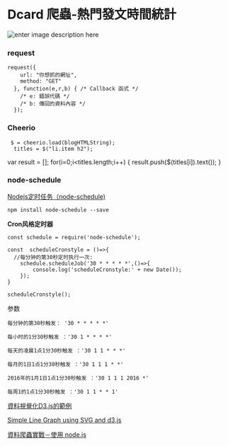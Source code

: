 # Dcard 爬蟲-熱門發文時間統計

![enter image description here](https://lh3.googleusercontent.com/qzJkUDs3PHWLzpC649Fm4r4-xO734xCoGvLP1liPptTm9jj88ab0xSgfLu3RoedzLAtepGvfRHZk)

### request

    request({
        url: "你想抓的網址",
        method: "GET"
      }, function(e,r,b) { /* Callback 函式 */
        /* e: 錯誤代碼 */
        /* b: 傳回的資料內容 */
      });
### Cheerio

     $ = cheerio.load(blogHTMLString);
      titles = $("li.item h2");
   var result = [];
    for(i=0;i<titles.length;i++) { result.push($(titles[i]).text()); }


### node-schedule
[ Nodejs定时任务（node-schedule)](https://www.jianshu.com/p/8d303ff8fdeb)

    npm install node-schedule --save

**Cron风格定时器**

    const schedule = require('node-schedule');
    
    const  scheduleCronstyle = ()=>{
      //每分钟的第30秒定时执行一次:
        schedule.scheduleJob('30 * * * * *',()=>{
            console.log('scheduleCronstyle:' + new Date());
        }); 
    }
    
    scheduleCronstyle();

参数

    每分钟的第30秒触发： '30 * * * * *'
    
    每小时的1分30秒触发 ：'30 1 * * * *'
    
    每天的凌晨1点1分30秒触发 ：'30 1 1 * * *'
    
    每月的1日1点1分30秒触发 ：'30 1 1 1 * *'
    
    2016年的1月1日1点1分30秒触发 ：'30 1 1 1 2016 *'
    
    每周1的1点1分30秒触发 ：'30 1 1 * * 1'



[資料視覺化D3.js的範例](https://blog.twtnn.com/2015/06/d3js.html)

[Simple Line Graph using SVG and d3.js](http://bl.ocks.org/benjchristensen/2579599)

[資料爬蟲實戰－使用 node.js](http://blog.infographics.tw/2015/03/crawl-data-with-nodejs/)
